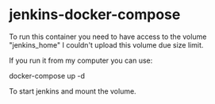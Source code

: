 # jenkins-docker-compose

To run this container you need to have access to the volume "jenkins_home"
I couldn't upload this volume due size limit.

If you run it from my computer you can use:

docker-compose up -d 

To start jenkins and mount the volume.




